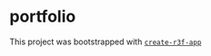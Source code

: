 # portfolio

This project was bootstrapped with [`create-r3f-app`](https://github.com/RenaudROHLINGER/create-r3f-app)